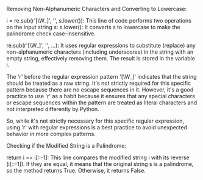 Removing Non-Alphanumeric Characters and Converting to Lowercase:

i = re.sub(r'[\W_]', '', s.lower()): This line of code performs two operations on the input string s:
s.lower(): It converts s to lowercase to make the palindrome check case-insensitive.

re.sub(r'[\W_]', '', ...): It uses regular expressions to substitute (replace) any non-alphanumeric characters (including underscores) in the string with an empty string, effectively removing them. The result is stored in the variable i.

The 'r' before the regular expression pattern '[\W_]' indicates that the string should be treated as a raw string. It's not strictly required for this specific pattern because there are no escape sequences in it. However, it's a good practice to use 'r' as a habit because it ensures that any special characters or escape sequences within the pattern are treated as literal characters and not interpreted differently by Python.

So, while it's not strictly necessary for this specific regular expression, using 'r' with regular expressions is a best practice to avoid unexpected behavior in more complex patterns.

Checking if the Modified String is a Palindrome:

return i == i[::-1]:
This line compares the modified string i with its reverse (i[::-1]). If they are equal, it means that the original string s is a palindrome, so the method returns True. Otherwise, it returns False.​

